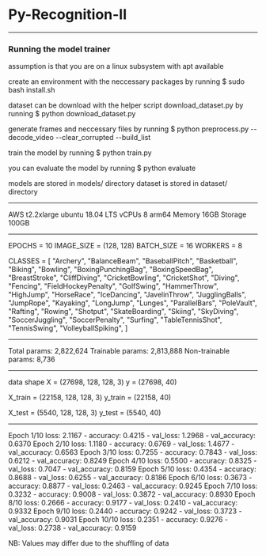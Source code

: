 # Py-Recognition-II

--------------------------------------------------

### Running the model trainer
assumption is that you are on a linux subsystem with apt available

create an environment with the neccessary packages by running
$ sudo bash install.sh

dataset can be download with the helper script download_dataset.py by running
$ python download_dataset.py

generate frames and neccessary files by running
$ python preprocess.py --decode_video --clear_corrupted --build_list

train the model by running
$ python train.py

you can evaluate the model by running
$ python evaluate

models are stored in models/ directory
dataset is stored in dataset/ directory

--------------------------------------------------

AWS t2.2xlarge
ubuntu 18.04 LTS
vCPUs 8
arm64
Memory 16GB
Storage 100GB

--------------------------------------------------

EPOCHS = 10
IMAGE_SIZE = (128, 128)
BATCH_SIZE = 16
WORKERS = 8

CLASSES = [
	"Archery",
	"BalanceBeam",
	"BaseballPitch",
	"Basketball",
	"Biking",
	"Bowling",
	"BoxingPunchingBag",
	"BoxingSpeedBag",
	"BreastStroke",
	"CliffDiving",
	"CricketBowling",
	"CricketShot",
	"Diving",
	"Fencing",
	"FieldHockeyPenalty",
	"GolfSwing",
	"HammerThrow",
	"HighJump",
	"HorseRace",
	"IceDancing",
	"JavelinThrow",
	"JugglingBalls",
	"JumpRope",
	"Kayaking",
	"LongJump",
	"Lunges",
	"ParallelBars",
	"PoleVault",
	"Rafting",
	"Rowing",
	"Shotput",
	"SkateBoarding",
	"Skiing",
	"SkyDiving",
	"SoccerJuggling",
	"SoccerPenalty",
	"Surfing",
	"TableTennisShot",
	"TennisSwing",
	"VolleyballSpiking",
]

--------------------------------------------------

Total params: 2,822,624
Trainable params: 2,813,888
Non-trainable params: 8,736

--------------------------------------------------

data shape
X = (27698, 128, 128, 3)
y = (27698, 40)

X_train = (22158, 128, 128, 3)
y_train = (22158, 40)

X_test = (5540, 128, 128, 3)
y_test = (5540, 40)

--------------------------------------------------

Epoch 1/10    loss: 2.1167 - accuracy: 0.4215 - val_loss: 1.2968 - val_accuracy: 0.6370
Epoch 2/10    loss: 1.1180 - accuracy: 0.6769 - val_loss: 1.4677 - val_accuracy: 0.6563
Epoch 3/10    loss: 0.7255 - accuracy: 0.7843 - val_loss: 0.6212 - val_accuracy: 0.8249
Epoch 4/10    loss: 0.5500 - accuracy: 0.8325 - val_loss: 0.7047 - val_accuracy: 0.8159
Epoch 5/10    loss: 0.4354 - accuracy: 0.8688 - val_loss: 0.6255 - val_accuracy: 0.8186
Epoch 6/10    loss: 0.3673 - accuracy: 0.8877 - val_loss: 0.2463 - val_accuracy: 0.9245
Epoch 7/10    loss: 0.3232 - accuracy: 0.9008 - val_loss: 0.3872 - val_accuracy: 0.8930
Epoch 8/10    loss: 0.2666 - accuracy: 0.9177 - val_loss: 0.2410 - val_accuracy: 0.9332
Epoch 9/10    loss: 0.2440 - accuracy: 0.9242 - val_loss: 0.3723 - val_accuracy: 0.9031
Epoch 10/10   loss: 0.2351 - accuracy: 0.9276 - val_loss: 0.2738 - val_accuracy: 0.9159


NB: Values may differ due to the shuffling of data
